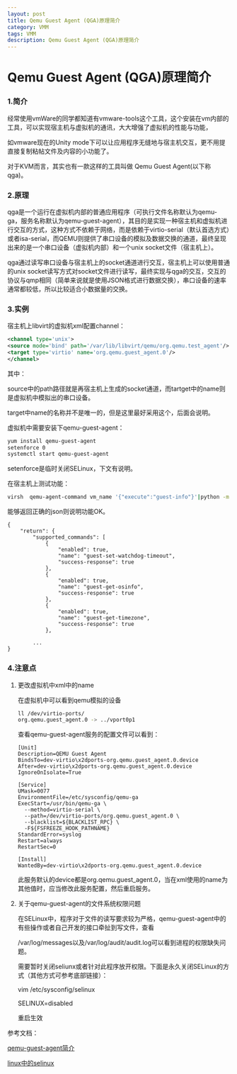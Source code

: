 ```yaml
---
layout: post
title: Qemu Guest Agent (QGA)原理简介
category: VMM
tags: VMM
description: Qemu Guest Agent (QGA)原理简介
---
```

#  Qemu Guest Agent (QGA)原理简介

### 1.**简介**

经常使用vmWare的同学都知道有vmware-tools这个工具，这个安装在vm内部的工具，可以实现宿主机与虚拟机的通讯，大大增强了虚拟机的性能与功能，

如vmware现在的Unity mode下可以让应用程序无缝地与宿主机交互，更不用提直接复制粘帖文件及内容的小功能了。

对于KVM而言，其实也有一款这样的工具叫做 Qemu Guest Agent(以下称qga)。

### 2.**原理**

qga是一个运行在虚拟机内部的普通应用程序（可执行文件名称默认为qemu-ga，服务名称默认为qemu-guest-agent），其目的是实现一种宿主机和虚拟机进行交互的方式，这种方式不依赖于网络，而是依赖于virtio-serial（默认首选方式）或者isa-serial，而QEMU则提供了串口设备的模拟及数据交换的通道，最终呈现出来的是一个串口设备（虚拟机内部）和一个unix socket文件（宿主机上）。

qga通过读写串口设备与宿主机上的socket通道进行交互，宿主机上可以使用普通的unix socket读写方式对socket文件进行读写，最终实现与qga的交互，交互的协议与qmp相同（简单来说就是使用JSON格式进行数据交换），串口设备的速率通常都较低，所以比较适合小数据量的交换。

### 3.实例

宿主机上libvirt的虚拟机xml配置channel：

```xml
<channel type='unix'>
<source mode='bind' path='/var/lib/libvirt/qemu/org.qemu.test_agent'/>
<target type='virtio' name='org.qemu.guest_agent.0'/>
</channel>
```
其中：

source中的path路径就是再宿主机上生成的socket通道，而tartget中的name则是虚拟机中模拟出的串口设备。

target中name的名称并不是唯一的，但是这里最好采用这个，后面会说明。



虚拟机中需要安装下qemu-guest-agent：

```sh
yum install qemu-guest-agent
setenforce 0
systemctl start qemu-guest-agent
```

setenforce是临时关闭SELinux，下文有说明。

在宿主机上测试功能：

```sh
virsh  qemu-agent-command vm_name '{"execute":"guest-info"}'|python -m json.tool
```

能够返回正确的json则说明功能OK。
```
{
    "return": {
        "supported_commands": [
            {
                "enabled": true,
                "name": "guest-set-watchdog-timeout",
                "success-response": true
            },
            {
                "enabled": true,
                "name": "guest-get-osinfo",
                "success-response": true
            },
            {
                "enabled": true,
                "name": "guest-get-timezone",
                "success-response": true
            },

        ...
}

```
### 4.注意点

1. 更改虚拟机中xml中的name 

   在虚拟机中可以看到qemu模拟的设备

   ```sh
   ll /dev/virtio-ports/
   org.qemu.guest_agent.0 -> ../vport0p1
   ```

   查看qemu-guest-agent服务的配置文件可以看到：

   ```
   [Unit]
   Description=QEMU Guest Agent
   BindsTo=dev-virtio\x2dports-org.qemu.guest_agent.0.device
   After=dev-virtio\x2dports-org.qemu.guest_agent.0.device
   IgnoreOnIsolate=True
   
   [Service]
   UMask=0077
   EnvironmentFile=/etc/sysconfig/qemu-ga
   ExecStart=/usr/bin/qemu-ga \
     --method=virtio-serial \
     --path=/dev/virtio-ports/org.qemu.guest_agent.0 \
     --blacklist=${BLACKLIST_RPC} \
     -F${FSFREEZE_HOOK_PATHNAME}
   StandardError=syslog
   Restart=always
   RestartSec=0
   
   [Install]
   WantedBy=dev-virtio\x2dports-org.qemu.guest_agent.0.device
   ```

   此服务默认的device都是org.qemu.guest_agent.0，当在xml使用的name为其他值时，应当修改此服务配置，然后重启服务。

   

2. 关于qemu-guest-agent的文件系统权限问题

   在SELinux中，程序对于文件的读写要求较为严格，qemu-guest-agent中的有些操作或者自己开发的接口牵扯到写文件，查看

   /var/log/messages以及/var/log/audit/audit.log可以看到进程的权限缺失问题。

   需要暂时关闭seliunx或者针对此程序放开权限。下面是永久关闭SELinux的方式（其他方式可参考底部链接）：

    vim  /etc/sysconfig/selinux

   SELINUX=disabled

   重启生效

   


参考文档：

[qemu-guest-agent简介](https://www.cnblogs.com/nineep/p/9469942.html)

[linux中的selinux](https://blog.csdn.net/yanjun821126/article/details/80828908) 